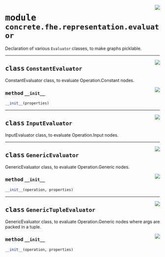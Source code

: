 <!-- markdownlint-disable -->

<a href="../../../../concrete-ml/.venv/lib/python3.9/site-packages/concrete/fhe/representation/evaluator.py#L0"><img align="right" style="float:right;" src="https://img.shields.io/badge/-source-cccccc?style=flat-square"></a>

# <kbd>module</kbd> `concrete.fhe.representation.evaluator`
Declaration of various `Evaluator` classes, to make graphs picklable. 



---

<a href="../../../../concrete-ml/.venv/lib/python3.9/site-packages/concrete/fhe/representation/evaluator.py#L8"><img align="right" style="float:right;" src="https://img.shields.io/badge/-source-cccccc?style=flat-square"></a>

## <kbd>class</kbd> `ConstantEvaluator`
ConstantEvaluator class, to evaluate Operation.Constant nodes. 

<a href="../../../../concrete-ml/.venv/lib/python3.9/site-packages/concrete/fhe/representation/evaluator.py#L13"><img align="right" style="float:right;" src="https://img.shields.io/badge/-source-cccccc?style=flat-square"></a>

### <kbd>method</kbd> `__init__`

```python
__init__(properties)
```









---

<a href="../../../../concrete-ml/.venv/lib/python3.9/site-packages/concrete/fhe/representation/evaluator.py#L20"><img align="right" style="float:right;" src="https://img.shields.io/badge/-source-cccccc?style=flat-square"></a>

## <kbd>class</kbd> `InputEvaluator`
InputEvaluator class, to evaluate Operation.Input nodes. 





---

<a href="../../../../concrete-ml/.venv/lib/python3.9/site-packages/concrete/fhe/representation/evaluator.py#L29"><img align="right" style="float:right;" src="https://img.shields.io/badge/-source-cccccc?style=flat-square"></a>

## <kbd>class</kbd> `GenericEvaluator`
GenericEvaluator class, to evaluate Operation.Generic nodes. 

<a href="../../../../concrete-ml/.venv/lib/python3.9/site-packages/concrete/fhe/representation/evaluator.py#L34"><img align="right" style="float:right;" src="https://img.shields.io/badge/-source-cccccc?style=flat-square"></a>

### <kbd>method</kbd> `__init__`

```python
__init__(operation, properties)
```









---

<a href="../../../../concrete-ml/.venv/lib/python3.9/site-packages/concrete/fhe/representation/evaluator.py#L42"><img align="right" style="float:right;" src="https://img.shields.io/badge/-source-cccccc?style=flat-square"></a>

## <kbd>class</kbd> `GenericTupleEvaluator`
GenericEvaluator class, to evaluate Operation.Generic nodes where args are packed in a tuple. 

<a href="../../../../concrete-ml/.venv/lib/python3.9/site-packages/concrete/fhe/representation/evaluator.py#L47"><img align="right" style="float:right;" src="https://img.shields.io/badge/-source-cccccc?style=flat-square"></a>

### <kbd>method</kbd> `__init__`

```python
__init__(operation, properties)
```









